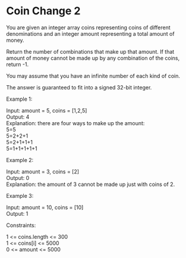 # Coin Change 2  

You are given an integer array coins representing coins of different denominations and an integer amount representing a total amount of money.  

Return the number of combinations that make up that amount. If that amount of money cannot be made up by any combination of the coins, return -1.  

You may assume that you have an infinite number of each kind of coin.  

The answer is guaranteed to fit into a signed 32-bit integer.  

Example 1:  

Input: amount = 5, coins = [1,2,5]  
Output: 4  
Explanation: there are four ways to make up the amount:  
5=5  
5=2+2+1  
5=2+1+1+1  
5=1+1+1+1+1   

Example 2:  

Input: amount = 3, coins = [2]  
Output: 0  
Explanation: the amount of 3 cannot be made up just with coins of 2.  

Example 3:  

Input: amount = 10, coins = [10]  
Output: 1   
 
Constraints:   

1 <= coins.length <= 300   
1 <= coins[i] <= 5000    
0 <= amount <= 5000   